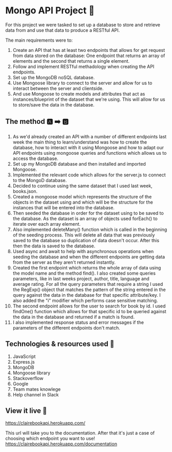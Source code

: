 # Mongo API Project 🥭
For this project we were tasked to set up a database to store and retrieve data from and use that data to produce a RESTful API. 

The main requirements were to:
1. Create an API that has at least two endpoints that allows for get request from data stored on the database: One endpoint that returns an array of elements and the second that returns a single element.
2. Follow and implement RESTful methadology when creating the API endpoints.
3. Set up the MongoDB noSQL database.
4. Use Mongoose library to connect to the server and allow for us to interact between the server and clientside.
5. And use Mongoose to create models and attributes that act as instances/blueprint of the dataset that we're using. This will allow for us to store/save the data in the database. 

## The method 🅰️ ➡️ 🅱️
1. As we'd already created an API with a number of different endpoints last week the main thing to learn/understand was how to create the database, how to interact with it using Mongoose and how to adapt our API endpoints using mongoose queries and functions which allows us to access the database. 
2. Set up my MongoDB database and then installed and imported Mongoose. 
3. Implemented the relevant code which allows for the server.js to connect to the MongoD database.
4. Decided to continue using the same dataset that I used last week, books.json.
5. Created a mongoose model which represents the structure of the objects in the dataset using and which will be the structure for the instances that will be entered into the database.
6. Then seeded the database in order for the dataset using to be saved to the database. As the dataset is an array of objects used forEach() to iterate over each array element.
7. Also implemented deleteMany() function which is called in the beginning of the seeding process. This will delete all data that was previously saved to the database so duplication of data doesn't occur. After this then the data is saved to the database. 
8. Used async and await to help with asynchronous operations when seeding the database and when the different endpoints are getting data from the server as they aren't returned instantly.
9. Created the first endpoint which returns the whole array of data using the model name and the method find(). I also created some queries parameters, like in last weeks project, author, title, language and average rating. For all the query parameters that require a string I used the RegExp() object that matches the pattern of the string entered in the query against the data in the database for that specific attribute/key. I also added the "i" modifier which performs case sensitive matching. 
10. The second endpoint allows for the user to search for book by id. I used findOne() function which allows for that specific id to be queried against the data in the database and returned if a match is found. 
11. I also implemented response status and error messages if the parameters of the different endpoints don't match.

## Technologies & resources used 🧰
1. JavaScript
2. Express.js
3. MongoDB
4. Mongoose library
5. Stackoverflow
6. Google
7. Team mates knowlege
8. Help channel in Slack

## View it live 👀
https://clairebookapi.herokuapp.com/

This url will take you to the documentation. After that it's just a case of choosing which endpoint you want to use!
https://clairebookapi.herokuapp.com/documentation




